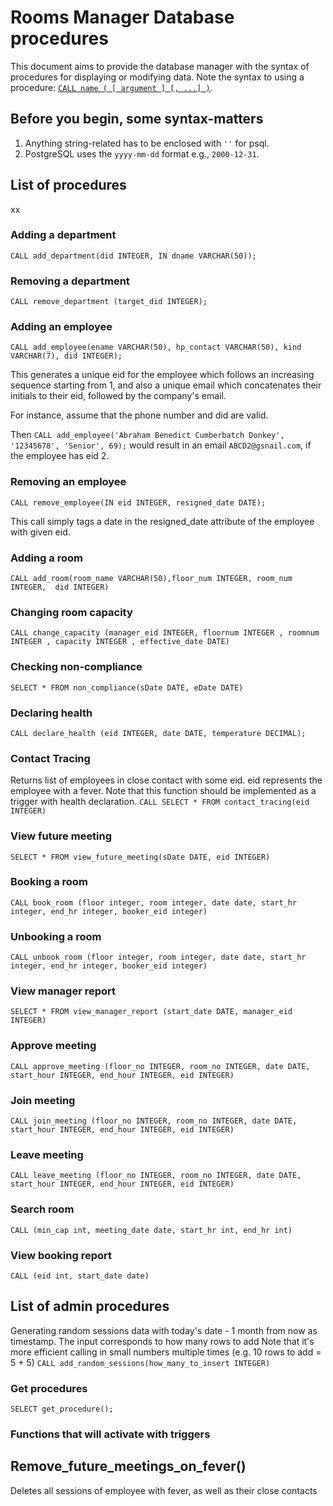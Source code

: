 # Rooms Manager Database procedures
This document aims to provide the database manager with the syntax of procedures for displaying or modifying data.
Note the syntax to using a procedure: [`CALL name ( [ argument ] [, ...] )`](https://www.postgresql.org/docs/11/sql-call.html).
## Before you begin, some syntax-matters
1. Anything string-related has to be enclosed with `''` for psql.
2. PostgreSQL uses the `yyyy-mm-dd` format e.g., `2000-12-31`.
## List of procedures
xx
### Adding a department
`CALL add_department(did INTEGER, IN dname VARCHAR(50));`

### Removing a department
`CALL remove_department (target_did INTEGER);`

### Adding an employee
`CALL add_employee(ename VARCHAR(50), hp_contact VARCHAR(50), kind VARCHAR(7), did INTEGER);`

This generates a unique eid for the employee which follows an  increasing sequence starting from 1, and also a unique email which concatenates their initials to their eid, followed by the company's email. 

For instance, assume that the phone number and did are valid. 

Then  `CALL add_employee('Abraham Benedict Cumberbatch Donkey', '12345678', 'Senior', 69);` would result in an email `ABCD2@gsnail.com`, if the employee has eid 2.

### Removing an employee
`CALL remove_employee(IN eid INTEGER, resigned_date DATE);`

This call simply tags a date in the resigned_date attribute of the employee with given eid.

### Adding a room
`CALL add_room(room_name VARCHAR(50),floor_num INTEGER, room_num INTEGER,  did INTEGER)`

### Changing room capacity
`CALL change_capacity (manager_eid INTEGER, floornum INTEGER , roomnum INTEGER , capacity INTEGER , effective_date DATE)`

### Checking non-compliance
`SELECT * FROM non_compliance(sDate DATE, eDate DATE)`

### Declaring health
`CALL declare_health (eid INTEGER, date DATE, temperature DECIMAL);`

### Contact Tracing
Returns list of employees in close contact with some eid. eid represents the employee with a fever.
Note that this function should be implemented as a trigger with health declaration.
`CALL SELECT * FROM contact_tracing(eid INTEGER)`

### View future meeting
`SELECT * FROM view_future_meeting(sDate DATE, eid INTEGER)`

### Booking a room
`CALL book_room (floor integer, room integer, date date, start_hr integer, end_hr integer, booker_eid integer)`

### Unbooking a room
`CALL unbook_room (floor integer, room integer, date date, start_hr integer, end_hr integer, booker_eid integer)`

### View manager report
`SELECT * FROM view_manager_report (start_date DATE, manager_eid INTEGER)`

### Approve meeting
`CALL approve_meeting (floor_no INTEGER, room_no INTEGER, date DATE, start_hour INTEGER, end_hour INTEGER, eid INTEGER)`

### Join meeting
`CALL join_meeting (floor_no INTEGER, room_no INTEGER, date DATE, start_hour INTEGER, end_hour INTEGER, eid INTEGER)`

### Leave meeting
`CALL leave_meeting (floor_no INTEGER, room_no INTEGER, date DATE, start_hour INTEGER, end_hour INTEGER, eid INTEGER)`

### Search room
`CALL (min_cap int, meeting_date date, start_hr int, end_hr int)`

### View booking report
`CALL (eid int, start_date date)`

## List of admin procedures
Generating random sessions data with today's date - 1 month from now as timestamp.
The input corresponds to how many rows to add
Note that it's more efficient calling in small numbers multiple times (e.g. 10 rows to add = 5 + 5)
`CALL add_random_sessions(how_many_to_insert INTEGER)`

### Get procedures
`SELECT get_procedure();`

### Functions that will activate with triggers

## Remove_future_meetings_on_fever()
Deletes all sessions of employee with fever, as well as their close contacts


